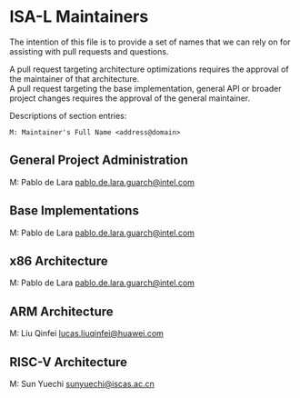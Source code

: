ISA-L Maintainers
=================

The intention of this file is to provide a set of names that we can rely on
for assisting with pull requests and questions.

A pull request targeting architecture optimizations requires the approval
of the maintainer of that architecture.\
A pull request targeting the base implementation, general API or broader project
changes requires the approval of the general maintainer.

Descriptions of section entries:

	M: Maintainer's Full Name <address@domain>

General Project Administration
------------------------------
M: Pablo de Lara <pablo.de.lara.guarch@intel.com>

Base Implementations
--------------------
M: Pablo de Lara <pablo.de.lara.guarch@intel.com>

x86 Architecture
----------------
M: Pablo de Lara <pablo.de.lara.guarch@intel.com>

ARM Architecture
----------------
M: Liu Qinfei <lucas.liuqinfei@huawei.com>

RISC-V Architecture
-------------------
M: Sun Yuechi <sunyuechi@iscas.ac.cn>
